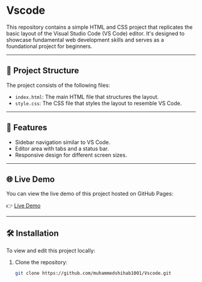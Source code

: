 # Vscode

This repository contains a simple HTML and CSS project that replicates the basic layout of the Visual Studio Code (VS Code) editor. It's designed to showcase fundamental web development skills and serves as a foundational project for beginners.


---

## 🔧 Project Structure

The project consists of the following files:

- `index.html`: The main HTML file that structures the layout.
- `style.css`: The CSS file that styles the layout to resemble VS Code.

---

## 🚀 Features

- Sidebar navigation similar to VS Code.
- Editor area with tabs and a status bar.
- Responsive design for different screen sizes.

---

## 🌐 Live Demo

You can view the live demo of this project hosted on GitHub Pages:

👉 [Live Demo](https://muhammedshihab1001.github.io/Vscode/)

---

## 🛠️ Installation

To view and edit this project locally:

1. Clone the repository:
   ```bash
   git clone https://github.com/muhammedshihab1001/Vscode.git
